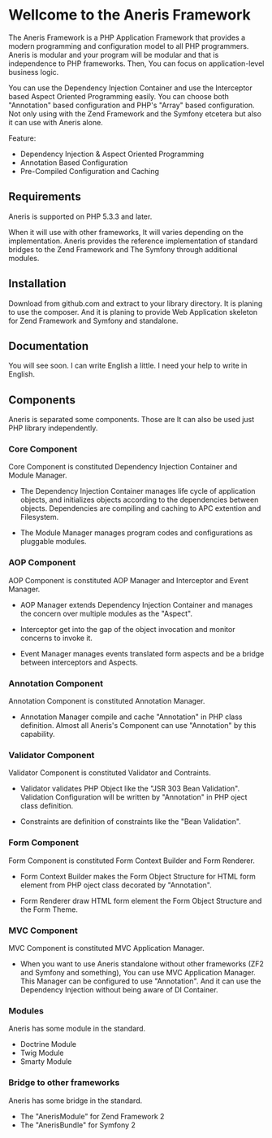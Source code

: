 Wellcome to the Aneris Framework
================================

The Aneris Framework is a PHP Application Framework that provides a modern programming and configuration model to all PHP programmers.
Aneris is modular and your program will be modular and that is independence to PHP frameworks.
Then, You can focus on application-level business logic.

You can use the Dependency Injection Container and use the Interceptor based Aspect Oriented Programming easily.
You can choose both "Annotation" based configuration and PHP's "Array" based configuration.
Not only using with the Zend Framework and the Symfony etcetera but also it can use with Aneris alone.

Feature:
  * Dependency Injection & Aspect Oriented Programming
  * Annotation Based Configuration 
  * Pre-Compiled Configuration and Caching

Requirements
------------
Aneris is supported on PHP 5.3.3 and later.

When it will use with other frameworks, It will varies depending on the implementation.
Aneris provides the reference implementation of standard bridges to the Zend Framework and The Symfony through additional modules.


Installation
------------
Download from github.com and extract to your library directory.
It is planing to use the composer.
And it is planing to provide Web Application skeleton for Zend Framework and Symfony and standalone.


Documentation
-------------
You will see soon.
I can write English a little.
I need your help to write in English.


Components
----------
Aneris is separated some components. Those are It can also be used just PHP library independently.

### Core Component
Core Component is constituted Dependency Injection Container and Module Manager.

  * The Dependency Injection Container manages life cycle of application objects, and  initializes objects according to the dependencies between objects. Dependencies are compiling and caching to APC extention and Filesystem.

  * The Module Manager manages program codes and configurations as pluggable modules.

### AOP Component
AOP Component is constituted AOP Manager and Interceptor and Event Manager.

  * AOP Manager extends Dependency Injection Container and manages the concern over multiple modules as the "Aspect".

  * Interceptor get into the gap of the object invocation and monitor concerns to invoke it.

  * Event Manager manages events translated form aspects and be a bridge between interceptors and Aspects.

### Annotation Component
Annotation Component is constituted Annotation Manager.

  * Annotation Manager compile and cache "Annotation" in PHP class definition. Almost all Aneris's Component can use "Annotation" by this capability.

### Validator Component
Validator Component is constituted Validator and Contraints.

  * Validator validates PHP Object like the "JSR 303 Bean Validation". Validation Configuration will be written by "Annotation" in PHP oject class definition.

  * Constraints are definition of constraints like the "Bean Validation".

### Form Component
Form Component is constituted Form Context Builder and Form Renderer.

  * Form Context Builder makes the Form Object Structure for HTML form element from PHP oject class decorated by "Annotation".

  * Form Renderer draw HTML form element the Form Object Structure and the Form Theme.

### MVC Component
MVC Component is constituted MVC Application Manager.

  * When you want to use Aneris standalone without other frameworks (ZF2 and Symfony and something), You can use MVC Application Manager. This Manager can be configured to use "Annotation". And it can use the Dependency Injection without being aware of DI Container.

### Modules
Aneris has some module in the standard.

  * Doctrine Module
  * Twig Module
  * Smarty Module

### Bridge to other frameworks
Aneris has some bridge in the standard.

  * The "AnerisModule" for Zend Framework 2
  * The "AnerisBundle" for Symfony 2


